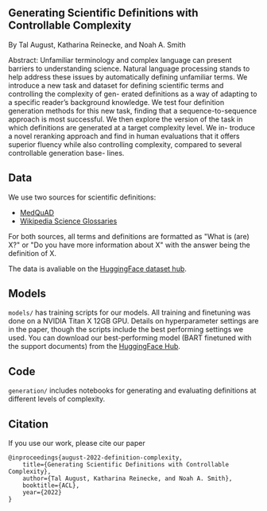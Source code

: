 ## Generating Scientific Definitions with Controllable Complexity


By Tal August, Katharina Reinecke, and Noah A. Smith

Abstract: Unfamiliar terminology and complex language can present barriers to understanding science. Natural language processing stands to help address these issues by automatically defining unfamiliar terms. We introduce a new task and dataset for defining scientific terms and controlling the complexity of gen- erated definitions as a way of adapting to a specific reader’s background knowledge. We test four definition generation methods for this new task, finding that a sequence-to-sequence approach is most successful. We then explore the version of the task in which definitions are generated at a target complexity level. We in- troduce a novel reranking approach and find in human evaluations that it offers superior fluency while also controlling complexity, compared to several controllable generation base- lines.

## Data

We use two sources for scientific definitions: 

* [MedQuAD](https://github.com/abachaa/MedQuAD)
* [Wikipedia Science Glossaries](https://en.wikipedia.org/wiki/Category:Glossaries_of_science)

For both sources, all terms and definitions are formatted as "What is (are) X?" or "Do you have more information about X" with the answer being the definition of X.

The data is avaliable on the [HuggingFace dataset hub](https://huggingface.co/datasets/talaugust/sci-definition).


## Models
`models/` has training scripts for our models. All training and finetuning was done on a NVIDIA Titan X 12GB GPU. Details on hyperparameter settings are in the paper, though the scripts include the best performing settings we used. You can download our best-performing model (BART finetuned with the support documents) from the [HuggingFace Hub](https://huggingface.co/talaugust/bart-sci-definition). 

## Code
`generation/` includes notebooks for generating and evaluating definitions at different levels of complexity. 

## Citation

If you use our work, please cite our paper

```
@inproceedings{august-2022-definition-complexity,
    title={Generating Scientific Definitions with Controllable Complexity},
    author={Tal August, Katharina Reinecke, and Noah A. Smith},
    booktitle={ACL},
    year={2022}
}
```
